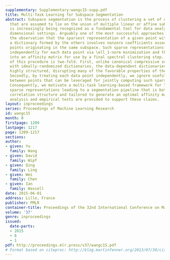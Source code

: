 ```yaml
---
supplementary: Supplementary:wangc15-supp.pdf
title: Multi-Task Learning for Subspace Segmentation
abstract: Subspace segmentation is the process of clustering a set of data points
  that are assumed to lie on the union of multiple linear or affine subspaces, and
  is increasingly being recognized as a fundamental tool for data analysis in high
  dimensional settings. Arguably one of the most successful approaches is based on
  the observation that the sparsest representation of a given point with respect to
  a dictionary formed by the others involves nonzero coefficients associated with
  points originating in the same subspace. Such sparse representations are computed
  independently for each data point via \ell_1-norm minimization and then combined
  into an affinity matrix for use by a final spectral clustering step. The downside
  of this procedure is two-fold. First, unlike canonical compressive sensing scenarios
  with ideally-randomized dictionaries, the data-dependent dictionaries here are unavoidably
  highly structured, disrupting many of the favorable properties of the \ell_1 norm.
  Secondly, by treating each data point independently, we ignore useful relationships
  between points that can be leveraged for jointly computing such sparse representations.
  Consequently, we motivate a multi-task learning-based framework for learning coupled
  sparse representations leading to a segmentation pipeline that is both robust against
  correlation structure and tailored to generate an optimal affinity matrix. Theoretical
  analysis and empirical tests are provided to support these claims.
layout: inproceedings
series: Proceedings of Machine Learning Research
id: wangc15
month: 0
firstpage: 1209
lastpage: 1217
page: 1209-1217
sections: 
author:
- given: Yu
  family: Wang
- given: David
  family: Wipf
- given: Qing
  family: Ling
- given: Wei
  family: Chen
- given: Ian
  family: Wassell
date: 2015-06-01
address: Lille, France
publisher: PMLR
container-title: Proceedings of the 32nd International Conference on Machine Learning
volume: '37'
genre: inproceedings
issued:
  date-parts:
  - 2015
  - 6
  - 1
pdf: http://proceedings.mlr.press/v37/wangc15.pdf
# Format based on citeproc: http://blog.martinfenner.org/2013/07/30/citeproc-yaml-for-bibliographies/
---
```

